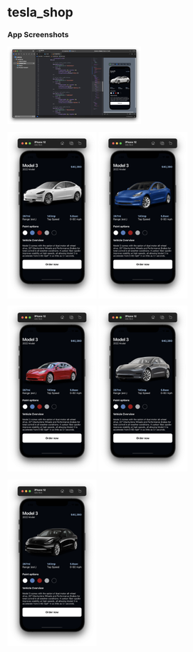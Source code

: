 # tesla_shop

### App Screenshots
<img src="./docsAssets/main.png" width="300"/>

<p float="left">
    <img src="./docsAssets/White.png" width="200"/>
    <img src="./docsAssets/Blue.png" width="200"/>
</p>
<p float="left">
    <img src="./docsAssets/Red.png" width="200"/>
    <img src="./docsAssets/Silver.png" width="200"/>
</p>
<img src="./docsAssets/Black.png" width="200"/>
